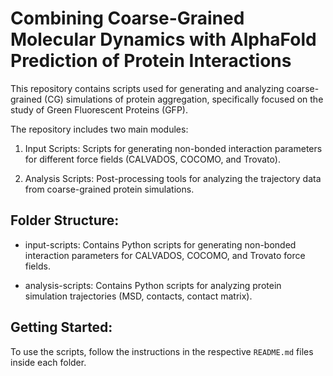 # Combining Coarse-Grained Molecular Dynamics with AlphaFold Prediction of Protein Interactions

This repository contains scripts used for generating and analyzing coarse-grained (CG) simulations of protein aggregation, specifically focused on the study of Green Fluorescent Proteins (GFP). 

The repository includes two main modules:

1. Input Scripts: Scripts for generating non-bonded interaction parameters for different force fields (CALVADOS, COCOMO, and Trovato).

2. Analysis Scripts: Post-processing tools for analyzing the trajectory data from coarse-grained protein simulations.

## Folder Structure:

- input-scripts: Contains Python scripts for generating non-bonded interaction parameters for CALVADOS, COCOMO, and Trovato force fields.

- analysis-scripts: Contains Python scripts for analyzing protein simulation trajectories (MSD, contacts, contact matrix).

## Getting Started:
To use the scripts, follow the instructions in the respective `README.md` files inside each folder.

